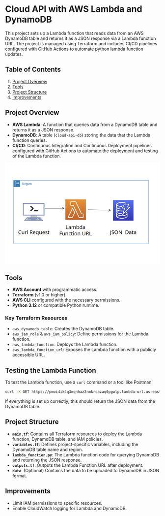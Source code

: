 
# Cloud API with AWS Lambda and DynamoDB

This project sets up a Lambda function that reads data from an AWS DynamoDB table and returns it as a JSON response via a Lambda function URL. The project is managed using Terraform and includes CI/CD pipelines configured with GitHub Actions to automate python lambda function updates.

## Table of Contents
1. [Project Overview](#project-overview)
2. [Tools](#tools)
3. [Project Structure](#project-structure)
4. [Improvements](#improvements)

## Project Overview

- **AWS Lambda**: A function that queries data from a DynamoDB table and returns it as a JSON response.
- **DynamoDB**: A table (`cloud-api-db`) storing the data that the Lambda function queries.
- **CI/CD**: Continuous Integration and Continuous Deployment pipelines configured with GitHub Actions to automate the deployment and testing of the Lambda function.

![alt text](image.png)

## Tools
- **AWS Account** with programmatic access.
- **Terraform** (v1.0 or higher).
- **AWS CLI** configured with the necessary permissions.
- **Python 3.12** or compatible Python runtime.

### Key Terraform Resources
- `aws_dynamodb_table`: Creates the DynamoDB table.
- `aws_iam_role` & `aws_iam_policy`: Define permissions for the Lambda function.
- `aws_lambda_function`: Deploys the Lambda function.
- `aws_lambda_function_url`: Exposes the Lambda function with a publicly accessible URL.

## Testing the Lambda Function
To test the Lambda function, use a `curl` command or a tool like Postman:

```bash
curl -X GET https://pmoi4ik4q3mqnhaz2nmkrcazaq0pgwlp.lambda-url.us-east-1.on.aws/
```

If everything is set up correctly, this should return the JSON data from the DynamoDB table.

## Project Structure
- **`main.tf`**: Contains all Terraform resources to deploy the Lambda function, DynamoDB table, and IAM policies.
- **`variables.tf`**: Defines project-specific variables, including the DynamoDB table name and region.
- **`lambda_function.py`**: The Lambda function code for querying DynamoDB and returning the JSON response.
- **`outputs.tf`**: Outputs the Lambda Function URL after deployment.
- **`data`**: (Optional) Contains the data to be uploaded to DynamoDB in JSON format.

## Improvements

- Limit IAM permissions to specific resources.
- Enable CloudWatch logging for Lambda and DynamoDB.

